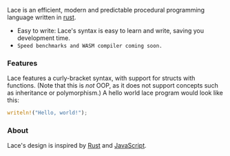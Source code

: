 Lace is an efficient, modern and predictable procedural programming language written in [rust](https://www.rust-lang.org/).
- Easy to write: Lace's syntax is easy to learn and write, saving you development time.
- <code>Speed benchmarks and WASM compiler coming soon.</code>

### Features
Lace features a curly-bracket syntax, with support for structs with functions. (Note that this is _not_ OOP, as it does not support concepts such as inheritance or polymorphism.)
A hello world lace program would look like this:
```rs
writeln!("Hello, world!");
```

### About
Lace's design is inspired by [Rust](https://www.rust-lang.org/) and [JavaScript](https://developer.mozilla.org/en-US/docs/Web/JavaScript).
